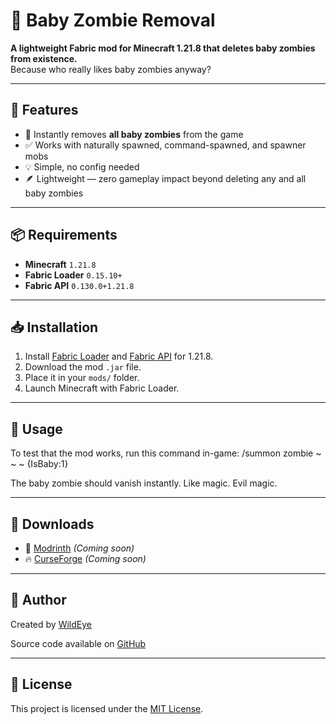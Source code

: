 # 🧟 Baby Zombie Removal

**A lightweight Fabric mod for Minecraft 1.21.8 that deletes baby zombies from existence.**  
Because who really likes baby zombies anyway?

---

## 🔧 Features

- 🚫 Instantly removes **all baby zombies** from the game
- ✅ Works with naturally spawned, command-spawned, and spawner mobs
- 💡 Simple, no config needed
- 🪶 Lightweight — zero gameplay impact beyond deleting any and all baby zombies

---

## 📦 Requirements

- **Minecraft** `1.21.8`
- **Fabric Loader** `0.15.10+`
- **Fabric API** `0.130.0+1.21.8`

---

## 📥 Installation

1. Install [Fabric Loader](https://fabricmc.net/use/) and [Fabric API](https://modrinth.com/mod/fabric-api) for 1.21.8.
2. Download the mod `.jar` file.
3. Place it in your `mods/` folder.
4. Launch Minecraft with Fabric Loader.

---

## 🧪 Usage

To test that the mod works, run this command in-game:
/summon zombie ~ ~ ~ {IsBaby:1}


The baby zombie should vanish instantly. Like magic. Evil magic.

---



## 🔗 Downloads

- 🌱 [Modrinth](https://modrinth.com/mod/YOUR_MOD_SLUG) *(Coming soon)*
- 🔥 [CurseForge](https://www.curseforge.com/minecraft/mc-mods/YOUR_MOD_SLUG) *(Coming soon)*

---

## 👤 Author

Created by [WildEye](https://github.com/WildEye341)

Source code available on [GitHub](https://github.com/WildEye341/babyzombieremoval)

---

## 📝 License

This project is licensed under the [MIT License](LICENSE).
